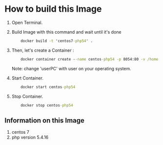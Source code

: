 # How to build this Image

1. Open Terminal.
2. Build Image with this command and wait until it's done
   ```bat
       docker build -t 'centos7-php54' .
   ```

3. Then, let's create a Container :<br/>
   ```bat
       docker container create --name centos-php54 -p 8054:80 -v /home/userPC/Sites/localhost:/var/www/html/ centos7-php54
   ```
   Note: change 'userPC' with user on your operating system.

4. Start Container.
   ```bat
       docker start centos-php54
   ```

5. Stop Container.
   ```bat
       docker stop centos-php54
   ```

## Information on this Image
1. centos 7
2. php version 5.4.16
